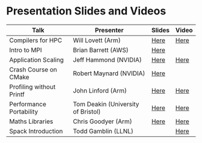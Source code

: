 # Presentation Slides and Videos

| Talk                     | Presenter                          | Slides                                            | Video                                 |
|--------------------------|------------------------------------|---------------------------------------------------|---------------------------------------|
| Compilers for HPC        | Will Lovett (Arm)                  | [Here](AWS-Hackathon-Compilers-public.pdf)        | [Here](https://t.co/Nu0ZadFEci?amp=1) |
| Intro to MPI             | Brian Barrett (AWS)                | [Here](Intro_Into_MPI_Brian_Barrett.pdf)          |                                       |
| Application Scaling      | Jeff Hammond (NVIDIA)              | [Here](Application_Scaling_Jeff_Hammond.pdf)      | [Here](https://t.co/pzdOxLVnxc?amp=1) |
| Crash Course on CMake    | Robert Maynard (NVIDIA)            | [Here](CMake_Robert_Maynard.pdf)                  |                                       |
| Profiling without Printf | John Linford (Arm)                 | [Here](Profiling_without_printf_John_Linford.pdf) | [Here](https://t.co/4hRe2UHToF?amp=1) |
| Performance Portability  | Tom Deakin (University of Bristol) | [Here](Performance_portability_Tom_Deakin.pdf)    | [Here](https://t.co/EhuQxiYIe9?amp=1) |
| Maths Libraries          | Chris Goodyer (Arm)                | [Here](Maths_Libraries_Chris_Goodyer.pdf)         | [Here](https://t.co/L0zuGBEcnp?amp=1) |
| Spack Introduction       | Todd Gamblin (LLNL)                |                                                   | [Here](https://t.co/4t0J2NtyQt?amp=1) |
